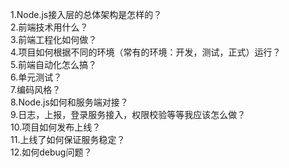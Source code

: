 1.Node.js接入层的总体架构是怎样的？  
2.前端技术用什么？  
3.前端工程化如何做？  
4.项目如何根据不同的环境（常有的环境：开发，测试，正式）运行？  
5.前端自动化怎么搞？  
6.单元测试？  
7.编码风格？  
8.Node.js如何和服务端对接？  
9.日志，上报，登录服务接入，权限校验等等我应该怎么做？  
10.项目如何发布上线？  
11.上线了如何保证服务稳定？  
12.如何debug问题？
